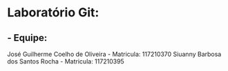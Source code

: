 # Laboratório Git:
 ## - Equipe:
   José Guilherme Coelho de Oliveira - Matricula: 117210370
   Siuanny Barbosa dos Santos Rocha  - Matricula: 117210395
